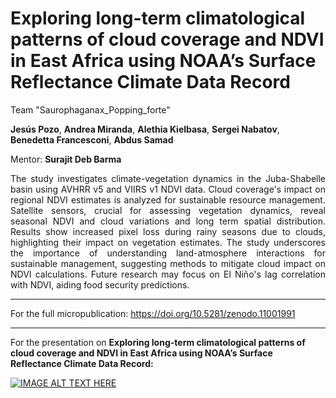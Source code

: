 # Exploring long-term climatological patterns of cloud coverage and NDVI in East Africa using NOAA’s Surface Reflectance Climate Data Record

Team "Saurophaganax_Popping_forte"

**Jesús Pozo**, **Andrea Miranda**, **Alethia Kielbasa**, **Sergei Nabatov**, **Benedetta Francesconi**, **Abdus Samad**

Mentor: **Surajit Deb Barma**

<div style="text-align: justify">
The study investigates climate-vegetation dynamics in the Juba-Shabelle basin using AVHRR v5 and VIIRS v1 NDVI data. Cloud coverage's impact on regional NDVI estimates is analyzed for sustainable resource management. Satellite sensors, crucial for assessing vegetation dynamics, reveal seasonal NDVI and cloud variations and long term spatial distribution. Results show increased pixel loss during rainy seasons due to clouds, highlighting their impact on vegetation estimates. The study underscores the importance of understanding land-atmosphere interactions for sustainable management, suggesting methods to mitigate cloud impact on NDVI calculations. Future research may focus on El Niño's lag correlation with NDVI, aiding food security predictions.
</div>

---
For the full micropublication:
https://doi.org/10.5281/zenodo.11001991
___
For the presentation on **Exploring long-term climatological patterns of cloud coverage and NDVI in East Africa using NOAA’s Surface Reflectance Climate Data Record:**

[![IMAGE ALT TEXT HERE](https://img.youtube.com/vi/nqclLtZCIfM/0.jpg)](https://www.youtube.com/watch?v=nqclLtZCIfM)
